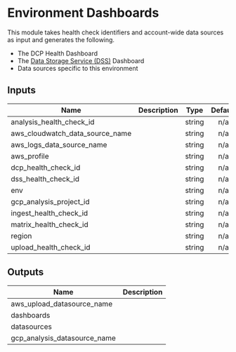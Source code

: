 # Environment Dashboards

This module takes health check identifiers and account-wide data sources as input and generates the following.

* The DCP Health Dashboard
* The [Data Storage Service (DSS)](https://github.com/HumanCellAtlas/data-store) Dashboard
* Data sources specific to this environment

<!-- START -->
## Inputs

| Name | Description | Type | Default | Required |
|------|-------------|:----:|:-----:|:-----:|
| analysis\_health\_check\_id |  | string | n/a | yes |
| aws\_cloudwatch\_data\_source\_name |  | string | n/a | yes |
| aws\_logs\_data\_source\_name |  | string | n/a | yes |
| aws\_profile |  | string | n/a | yes |
| dcp\_health\_check\_id |  | string | n/a | yes |
| dss\_health\_check\_id |  | string | n/a | yes |
| env |  | string | n/a | yes |
| gcp\_analysis\_project\_id |  | string | n/a | yes |
| ingest\_health\_check\_id |  | string | n/a | yes |
| matrix\_health\_check\_id |  | string | n/a | yes |
| region |  | string | n/a | yes |
| upload\_health\_check\_id |  | string | n/a | yes |

## Outputs

| Name | Description |
|------|-------------|
| aws\_upload\_datasource\_name |  |
| dashboards |  |
| datasources |  |
| gcp\_analysis\_datasource\_name |  |

<!-- END -->
